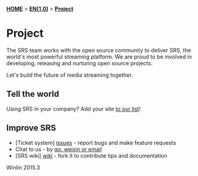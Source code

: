 [**HOME**](Home) > [**EN(1.0)**](v1_EN_Home) > [**Project**](v1_EN_Project)

# Project

The SRS team works with the open source community to deliver SRS, the world's most powerful streaming platform. We are proud to be involved in developing, releasing and nurturing open source projects.

Let's build the future of media streaming together.

## Tell the world

Using SRS in your company? Add your site [to our list](v1_EN_Sample)!

## Improve SRS

* [Ticket system] [issues] - report bugs and make feature requests
* Chat to us - by [qq, weixin or email](v1_EN_Contact)
* [SRS wiki] [wiki] - fork it to contribute tips and documentation

Winlin 2015.3

[issues]: https://github.com/simple-rtmp-server/srs/issues
[wiki]: https://github.com/simple-rtmp-server/srs/wiki